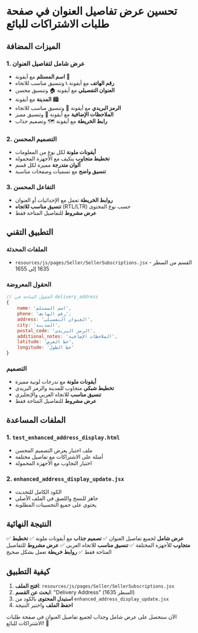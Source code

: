 # تحسين عرض تفاصيل العنوان في صفحة طلبات الاشتراكات للبائع

## الميزات المضافة

### 1. **عرض شامل لتفاصيل العنوان**
- **اسم المستلم** مع أيقونة 👤
- **رقم الهاتف** مع أيقونة 📞 وتنسيق مناسب للاتجاه
- **العنوان التفصيلي** مع أيقونة 🏠 وتنسيق محسن
- **المدينة** مع أيقونة 🏙️
- **الرمز البريدي** مع أيقونة 📮 وتنسيق مناسب للاتجاه
- **الملاحظات الإضافية** مع أيقونة 📝 وتنسيق مميز
- **رابط الخريطة** مع أيقونة 🗺️ وتصميم جذاب

### 2. **التصميم المحسن**
- **أيقونات ملونة** لكل نوع من المعلومات
- **تخطيط متجاوب** يتكيف مع الأجهزة المحمولة
- **ألوان متدرجة** مميزة لكل قسم
- **تنسيق واضح** مع تسميات وصفحات مناسبة

### 3. **التفاعل المحسن**
- **روابط الخريطة** تعمل مع الإحداثيات أو العنوان
- **تنسيق مناسب للاتجاه** (RTL/LTR) حسب نوع المحتوى
- **عرض مشروط** للتفاصيل المتاحة فقط

## التطبيق التقني

### الملفات المحدثة
- `resources/js/pages/Seller/SellerSubscriptions.jsx` - القسم من السطر 1635 إلى 1655

### الحقول المعروضة
```javascript
// الحقول المتاحة في delivery_address
{
    name: 'اسم المستلم',
    phone: 'رقم الهاتف', 
    address: 'العنوان التفصيلي',
    city: 'المدينة',
    postal_code: 'الرمز البريدي',
    additional_notes: 'الملاحظات الإضافية',
    latitude: 'خط العرض',
    longitude: 'خط الطول'
}
```

### التصميم
- **أيقونات ملونة** مع تدرجات لونية مميزة
- **تخطيط شبكي** متجاوب للمدينة والرمز البريدي
- **تنسيق مناسب** للاتجاه العربي والإنجليزي
- **عرض مشروط** للتفاصيل المتاحة فقط

## الملفات المساعدة

### 1. `test_enhanced_address_display.html`
- ملف اختبار يعرض التصميم المحسن
- أمثلة على الاشتراكات مع تفاصيل مختلفة
- اختبار التجاوب مع الأجهزة المحمولة

### 2. `enhanced_address_display_update.jsx`
- الكود الكامل للتحديث
- جاهز للنسخ واللصق في الملف الأصلي
- يحتوي على جميع التحسينات المطلوبة

## النتيجة النهائية

✅ **عرض شامل** لجميع تفاصيل العنوان
✅ **تصميم جذاب** مع أيقونات ملونة
✅ **تخطيط متجاوب** للأجهزة المختلفة
✅ **تنسيق مناسب** للاتجاه العربي
✅ **عرض مشروط** للتفاصيل المتاحة فقط
✅ **روابط خريطة** تعمل بشكل صحيح

## كيفية التطبيق

1. **افتح الملف**: `resources/js/pages/Seller/SellerSubscriptions.jsx`
2. **ابحث عن القسم**: "Delivery Address" (السطر 1635)
3. **استبدل المحتوى** بالكود من `enhanced_address_display_update.jsx`
4. **احفظ الملف** واختبر النتيجة

الآن ستحصل على عرض شامل وجذاب لجميع تفاصيل العنوان في صفحة طلبات الاشتراكات للبائع! 🎉
